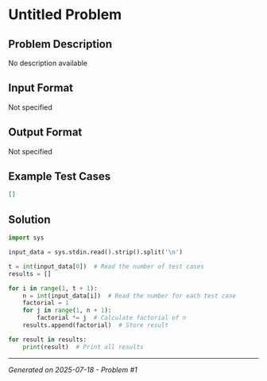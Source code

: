 # Untitled Problem

## Problem Description
No description available

## Input Format
Not specified

## Output Format
Not specified

## Example Test Cases
```json
[]
```

## Solution
```python
import sys

input_data = sys.stdin.read().strip().split('\n')

t = int(input_data[0])  # Read the number of test cases
results = []

for i in range(1, t + 1):
    n = int(input_data[i])  # Read the number for each test case
    factorial = 1
    for j in range(1, n + 1):
        factorial *= j  # Calculate factorial of n
    results.append(factorial)  # Store result

for result in results:
    print(result)  # Print all results
```

---
*Generated on 2025-07-18 - Problem #1*